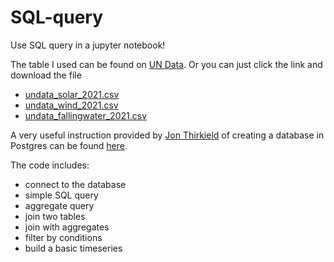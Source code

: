 # SQL-query
 
Use SQL query in a jupyter notebook!

The table I used can be found on [UN Data](http://data.un.org/Explorer.aspx). Or you can just click the link and download the file
- [undata_solar_2021.csv](https://github.com/AngelineJCQ/SQL-query/blob/main/undata_solar_2021.csv)
- [undata_wind_2021.csv](https://github.com/AngelineJCQ/SQL-query/blob/main/undata_wind_2021.csv)
- [undata_fallingwater_2021.csv](https://github.com/AngelineJCQ/SQL-query/blob/main/undata_fallingwater_2021.csv)

A very useful instruction provided by [Jon Thirkield](https://github.com/jthirkield) of creating a database in Postgres can be found [here](http://floatingmedia.com/columbia/csv_to_sql.html).

The code includes:
- connect to the database
- simple SQL query
- aggregate query
- join two tables
- join with aggregates
- filter by conditions
- build a basic timeseries

